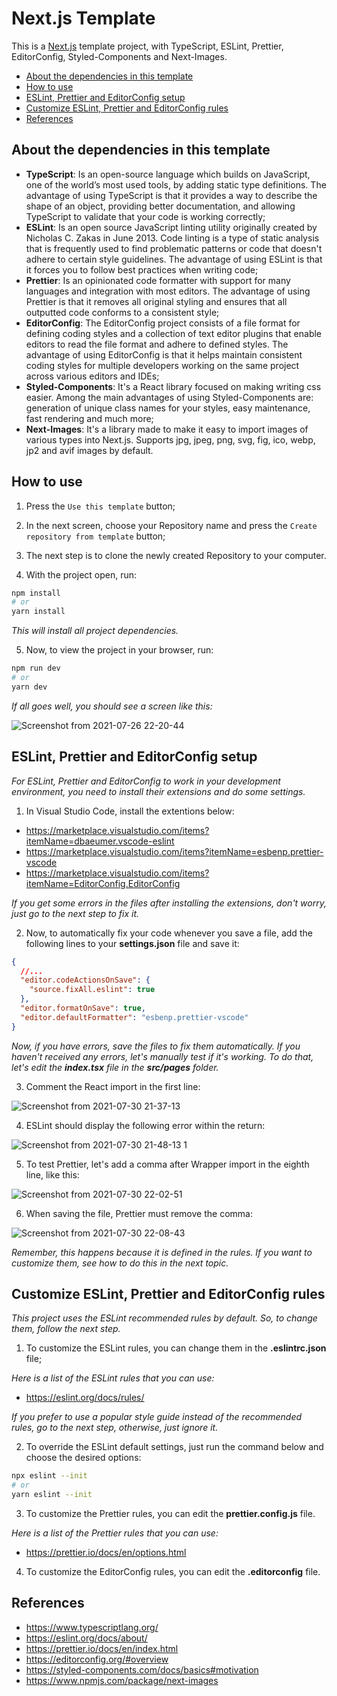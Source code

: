 # Next.js Template

This is a [Next.js](https://github.com/vercel/next.js) template project, with TypeScript, ESLint, Prettier, EditorConfig, Styled-Components and Next-Images.

* [About the dependencies in this template](#about-the-dependencies-in-this-template)
* [How to use](#how-to-use)
* [ESLint, Prettier and EditorConfig setup](#eslint-prettier-and-editorconfig-setup)
* [Customize ESLint, Prettier and EditorConfig rules](#customize-eslint-prettier-and-editorconfig-rules)
* [References](#references)

## About the dependencies in this template

* **TypeScript**: Is an open-source language which builds on JavaScript, one of the world’s most used tools, by adding static type definitions. The advantage of using TypeScript is that it provides a way to describe the shape of an object, providing better documentation, and allowing TypeScript to validate that your code is working correctly;
* **ESLint**: Is an open source JavaScript linting utility originally created by Nicholas C. Zakas in June 2013. Code linting is a type of static analysis that is frequently used to find problematic patterns or code that doesn't adhere to certain style guidelines. The advantage of using ESLint is that it forces you to follow best practices when writing code;
* **Prettier**: Is an opinionated code formatter with support for many languages and integration with most editors. The advantage of using Prettier is that it removes all original styling and ensures that all outputted code conforms to a consistent style;
* **EditorConfig**: The EditorConfig project consists of a file format for defining coding styles and a collection of text editor plugins that enable editors to read the file format and adhere to defined styles. The advantage of using EditorConfig is that it helps maintain consistent coding styles for multiple developers working on the same project across various editors and IDEs;
* **Styled-Components**: It's a React library focused on making writing css easier. Among the main advantages of using Styled-Components are: generation of unique class names for your styles, easy maintenance, fast rendering and much more;
* **Next-Images**: It's a library made to make it easy to import images of various types into Next.js. Supports jpg, jpeg, png, svg, fig, ico, webp, jp2 and avif images by default.

## How to use

1. Press the `Use this template` button;
2. In the next screen, choose your Repository name and press the `Create repository from template` button;
3. The next step is to clone the newly created Repository to your computer.

4. With the project open, run:

```bash
npm install
# or
yarn install
```
_This will install all project dependencies._

5. Now, to view the project in your browser, run:

```bash
npm run dev
# or
yarn dev
```

_If all goes well, you should see a screen like this:_

![Screenshot from 2021-07-26 22-20-44](https://user-images.githubusercontent.com/50345682/127079833-fa902500-a4f2-4749-967e-f0f38fd49e8d.png)



## ESLint, Prettier and EditorConfig setup

_For ESLint, Prettier and EditorConfig to work in your development environment, you need to install their extensions and do some settings._ 

1. In Visual Studio Code, install the extentions below:

* https://marketplace.visualstudio.com/items?itemName=dbaeumer.vscode-eslint
* https://marketplace.visualstudio.com/items?itemName=esbenp.prettier-vscode
* https://marketplace.visualstudio.com/items?itemName=EditorConfig.EditorConfig

_If you get some errors in the files after installing the extensions, don't worry, just go to the next step to fix it._

2. Now, to automatically fix your code whenever you save a file, add the following lines to your **settings.json** file and save it:

```json
{
  //...
  "editor.codeActionsOnSave": {
    "source.fixAll.eslint": true
  },
  "editor.formatOnSave": true,
  "editor.defaultFormatter": "esbenp.prettier-vscode"
}
```

_Now, if you have errors, save the files to fix them automatically. If you haven't received any errors, let's manually test if it's working. To do that, let's edit the **index.tsx** file in the **src/pages** folder._

3. Comment the React import in the first line:

![Screenshot from 2021-07-30 21-37-13](https://user-images.githubusercontent.com/50345682/127723250-8f58a765-8061-483a-ba99-4e8852bdd301.png)

4. ESLint should display the following error within the return:

![Screenshot from 2021-07-30 21-48-13 1](https://user-images.githubusercontent.com/50345682/127723580-2e0737b7-3b72-455c-af2f-f3a91a478ded.png)

5. To test Prettier, let's add a comma after Wrapper import in the eighth line, like this: 

![Screenshot from 2021-07-30 22-02-51](https://user-images.githubusercontent.com/50345682/127723831-781a88eb-2a0d-47e3-896c-91f7af02802c.png)

6. When saving the file, Prettier must remove the comma:

![Screenshot from 2021-07-30 22-08-43](https://user-images.githubusercontent.com/50345682/127723964-937b37f0-5081-4113-83ef-984d32deb383.png)

_Remember, this happens because it is defined in the rules. If you want to customize them, see how to do this in the next topic._

## Customize ESLint, Prettier and EditorConfig rules

_This project uses the ESLint recommended rules by default. So, to change them, follow the next step._

1. To customize the ESLint rules, you can change them in the **.eslintrc.json** file;

_Here is a list of the ESLint rules that you can use:_
* https://eslint.org/docs/rules/

_If you prefer to use a popular style guide instead of the recommended rules, go to the next step, otherwise, just ignore it._

2. To override the ESLint default settings, just run the command below and choose the desired options:

```bash
npx eslint --init
# or
yarn eslint --init
```

3. To customize the Prettier rules, you can edit the **prettier.config.js** file.

_Here is a list of the Prettier rules that you can use:_
* https://prettier.io/docs/en/options.html

4. To customize the EditorConfig rules, you can edit the **.editorconfig** file.

## References

* https://www.typescriptlang.org/
* https://eslint.org/docs/about/
* https://prettier.io/docs/en/index.html
* https://editorconfig.org/#overview
* https://styled-components.com/docs/basics#motivation
* https://www.npmjs.com/package/next-images
